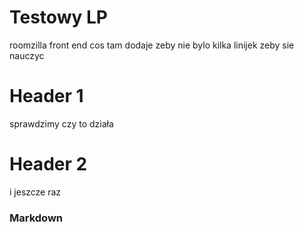 # Testowy LP
roomzilla front end
cos tam dodaje zeby nie bylo
kilka linijek zeby sie nauczyc

# Header 1
sprawdzimy czy to działa

# Header 2

i jeszcze raz

### Markdown
